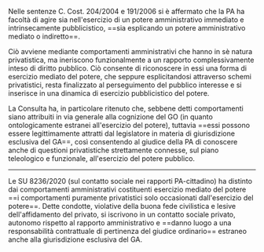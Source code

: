 Nelle sentenze C. Cost. 204/2004 e 191/2006 si è affermato che la PA ha facoltà di agire sia nell'esercizio di un potere amministrativo immediato e intrinsecamente pubblicistico, ==sia esplicando un potere amministrativo mediato o indiretto==.

Ciò avviene mediante comportamenti amministrativi che hanno in sè natura privatistica, ma ineriscono funzionalmente a un rapporto complessivamente inteso di diritto pubblico. Ciò consente di riconoscere in essi una forma di esercizio mediato del potere, che seppure esplicitandosi attraverso schemi privatistici, resta finalizzato al perseguimento del pubblico interesse e si inserisce in una dinamica di esercizio pubblicistico del potere.

La Consulta ha, in particolare ritenuto che, sebbene detti comportamenti siano attribuiti in via generale alla cognizione del GO (in quanto ontologicamente estranei all'esercizio del potere), tuttavia ==essi possono essere legittimamente attratti dal legislatore in materia di giurisdizione esclusiva del GA==, così consentendo al giudice della PA di conoscere anche di questioni privatistiche strettamente connesse, sul piano teleologico e funzionale, all'esercizio del potere pubblico.


---
Le SU 8236/2020 (sul contatto sociale nei rapporti PA-cittadino) ha distinto dai comportamenti amministrativi costituenti esercizio mediato del potere ==i comportamenti puramente privatistici solo occasionati dall'esercizio del potere==. Dette condotte, violative della buona fede civilistica e lesive dell'affidamento del privato, si iscrivono in un contatto sociale privato, autonomo rispetto al rapporto amministrativo e ==danno luogo a una responsabilità contrattuale di pertinenza del giudice ordinario== estraneo anche alla giurisdizione esclusiva del GA.